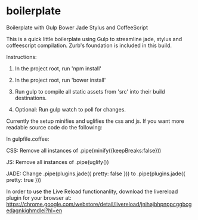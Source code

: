 boilerplate
===========

Boilerplate with Gulp Bower Jade Stylus and CoffeeScript 


This is a quick little boilerplate using Gulp to streamline jade, stylus and coffeescript compilation. Zurb's foundation is included in this build. 

Instructions: 

1) In the project root, run 'npm install'

2) In the project root, run 'bower install'

3) Run gulp to compile all static assets from 'src' into their build destinations. 

4) Optional: Run gulp watch to poll for changes. 

Currently the setup minifies and uglifies the css and js. If you want more readable source code do the following: 

In gulpfile.coffee:

CSS: 
Remove all instances of .pipe(minify({keepBreaks:false}))

JS: 
Remove all instances of .pipe(uglify())

JADE: 
Change .pipe(plugins.jade({ pretty: false })) to .pipe(plugins.jade({ pretty: true }))





In order to use the Live Reload functionanlity, download the livereload plugin for your browser at: https://chrome.google.com/webstore/detail/livereload/jnihajbhpnppcggbcgedagnkighmdlei?hl=en


